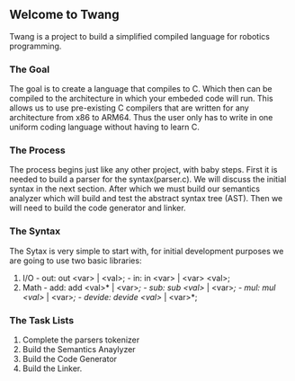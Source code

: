 ## Welcome to Twang

Twang is a project to build a simplified compiled language for robotics programming. 


### The Goal

The goal is to create a language that compiles to C. Which then can be compiled to the architecture in which your embeded code will run. This allows us to use pre-existing C compilers that are written for any architecture from x86 to ARM64. Thus the user only has to write in one uniform coding language without having to learn C. 

### The Process

The process begins just like any other project, with baby steps. First it is needed to build a parser for the syntax(parser.c). We will discuss the initial syntax in the next section. After which we must build our semantics analyzer which will build and test the abstract syntax tree (AST). Then we will need to build the code generator and linker. 

### The Syntax

The Sytax is very simple to start with, for initial development purposes we are going to use two basic libraries:
  1. I/O
    - out: out \<var\> | \<val\>;
    - in: in \<var\> | \<var\> \<val\>;
  2. Math
    - add: add \<val\>* | \<var\>*;
    - sub: sub \<val\>* | \<var\>*;
    - mul: mul \<val\>* | \<var\>*;
    - devide: devide \<val\>* | \<var\>*;

### The Task Lists

  1. Complete the parsers tokenizer 
  2. Build the Semantics Anaylyzer
  3. Build the Code Generator
  4. Build the Linker. 
